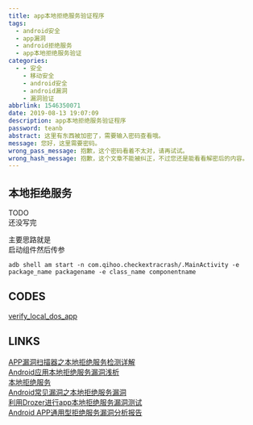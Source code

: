```yaml
---
title: app本地拒绝服务验证程序
tags:
  - android安全
  - app漏洞
  - android拒绝服务
  - app本地拒绝服务验证
categories:
  - - 安全
    - 移动安全
    - android安全
    - android漏洞
    - 漏洞验证   
abbrlink: 1546350071
date: 2019-08-13 19:07:09
description: app本地拒绝服务验证程序
password: teanb
abstract: 这里有东西被加密了，需要输入密码查看哦。
message: 您好，这里需要密码。
wrong_pass_message: 抱歉，这个密码看着不太对，请再试试。
wrong_hash_message: 抱歉，这个文章不能被纠正，不过您还是能看看解密后的内容。
---
```


## 本地拒绝服务
TODO  
还没写完  

主要思路就是  
启动组件然后传参  

```
adb shell am start -n com.qihoo.checkextracrash/.MainActivity -e package_name packagename -e class_name componentname

```

## CODES

[verify_local_dos_app](https://github.com/tea9/verify_local_dos_app)  

## LINKS

[APP漏洞扫描器之本地拒绝服务检测详解](https://bbs.pediy.com/thread-213434.htm)  
[Android应用本地拒绝服务漏洞浅析](http://www.droidsec.cn/android%e5%ba%94%e7%94%a8%e6%9c%ac%e5%9c%b0%e6%8b%92%e7%bb%9d%e6%9c%8d%e5%8a%a1%e6%bc%8f%e6%b4%9e%e6%b5%85%e6%9e%90/)  
[本地拒绝服务](https://www.jianshu.com/p/fa27cdbca90d)  
[Android常见漏洞之本地拒绝服务漏洞](https://bbs.ichunqiu.com/thread-38078-1-1.html)  
[利用Drozer进行app本地拒绝服务漏洞测试](http://rui0.cn/archives/30)  
[Android APP通用型拒绝服务漏洞分析报告](
)  